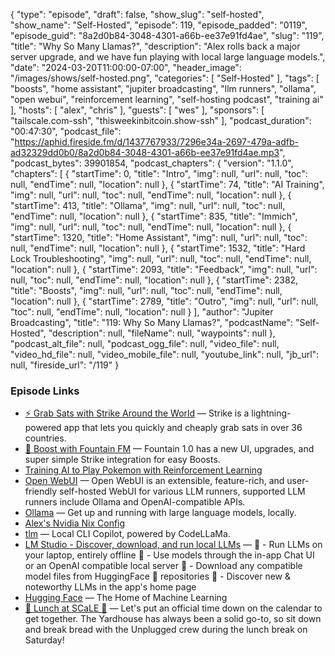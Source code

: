 {
  "type": "episode",
  "draft": false,
  "show_slug": "self-hosted",
  "show_name": "Self-Hosted",
  "episode": 119,
  "episode_padded": "0119",
  "episode_guid": "8a2d0b84-3048-4301-a66b-ee37e91fd4ae",
  "slug": "119",
  "title": "Why So Many Llamas?",
  "description": "Alex rolls back a major server upgrade, and we have fun playing with local large language models.",
  "date": "2024-03-20T11:00:00-07:00",
  "header_image": "/images/shows/self-hosted.png",
  "categories": [
    "Self-Hosted"
  ],
  "tags": [
    "boosts",
    "home assistant",
    "jupiter broadcasting",
    "llm runners",
    "ollama",
    "open webui",
    "reinforcement learning",
    "self-hosting podcast",
    "training ai"
  ],
  "hosts": [
    "alex",
    "chris"
  ],
  "guests": [
    "wes"
  ],
  "sponsors": [
    "tailscale.com-ssh",
    "thisweekinbitcoin.show-ssh"
  ],
  "podcast_duration": "00:47:30",
  "podcast_file": "https://aphid.fireside.fm/d/1437767933/7296e34a-2697-479a-adfb-ad32329dd0b0/8a2d0b84-3048-4301-a66b-ee37e91fd4ae.mp3",
  "podcast_bytes": 39901854,
  "podcast_chapters": {
    "version": "1.1.0",
    "chapters": [
      {
        "startTime": 0,
        "title": "Intro",
        "img": null,
        "url": null,
        "toc": null,
        "endTime": null,
        "location": null
      },
      {
        "startTime": 74,
        "title": "AI Training",
        "img": null,
        "url": null,
        "toc": null,
        "endTime": null,
        "location": null
      },
      {
        "startTime": 413,
        "title": "Ollama",
        "img": null,
        "url": null,
        "toc": null,
        "endTime": null,
        "location": null
      },
      {
        "startTime": 835,
        "title": "Immich",
        "img": null,
        "url": null,
        "toc": null,
        "endTime": null,
        "location": null
      },
      {
        "startTime": 1320,
        "title": "Home Assistant",
        "img": null,
        "url": null,
        "toc": null,
        "endTime": null,
        "location": null
      },
      {
        "startTime": 1532,
        "title": "Hard Lock Troubleshooting",
        "img": null,
        "url": null,
        "toc": null,
        "endTime": null,
        "location": null
      },
      {
        "startTime": 2093,
        "title": "Feedback",
        "img": null,
        "url": null,
        "toc": null,
        "endTime": null,
        "location": null
      },
      {
        "startTime": 2382,
        "title": "Boosts",
        "img": null,
        "url": null,
        "toc": null,
        "endTime": null,
        "location": null
      },
      {
        "startTime": 2789,
        "title": "Outro",
        "img": null,
        "url": null,
        "toc": null,
        "endTime": null,
        "location": null
      }
    ],
    "author": "Jupiter Broadcasting",
    "title": "119: Why So Many Llamas?",
    "podcastName": "Self-Hosted",
    "description": null,
    "fileName": null,
    "waypoints": null
  },
  "podcast_alt_file": null,
  "podcast_ogg_file": null,
  "video_file": null,
  "video_hd_file": null,
  "video_mobile_file": null,
  "youtube_link": null,
  "jb_url": null,
  "fireside_url": "/119"
}


### Episode Links

  * [⚡ Grab Sats with Strike Around the World](https://strike.me/download/ "⚡ Grab Sats with Strike Around the World") — Strike is a lightning-powered app that lets you quickly and cheaply grab sats in over 36 countries. 
  * [🎉 Boost with Fountain FM](https://www.fountain.fm/ "🎉 Boost with Fountain FM") — Fountain 1.0 has a new UI, upgrades, and super simple Strike integration for easy Boosts.
  * [Training AI to Play Pokemon with Reinforcement Learning](https://www.youtube.com/watch?v=DcYLT37ImBY "Training AI to Play Pokemon with Reinforcement Learning")
  * [Open WebUI](https://docs.openwebui.com/ "Open WebUI") — Open WebUI is an extensible, feature-rich, and user-friendly self-hosted WebUI for various LLM runners, supported LLM runners include Ollama and OpenAI-compatible APIs.
  * [Ollama](https://ollama.com/ "Ollama") — Get up and running with large language models, locally.
  * [Alex's Nvidia Nix Config](https://github.com/ironicbadger/nix-config/tree/main/testing "Alex's Nvidia Nix Config")
  * [tlm](https://github.com/yusufcanb/tlm "tlm") — Local CLI Copilot, powered by CodeLLaMa.
  * [LM Studio - Discover, download, and run local LLMs](https://lmstudio.ai/ "LM Studio - Discover, download, and run local LLMs") — 🤖 - Run LLMs on your laptop, entirely offline 👾 - Use models through the in-app Chat UI or an OpenAI compatible local server 📂 - Download any compatible model files from HuggingFace 🤗 repositories 🔭 - Discover new & noteworthy LLMs in the app's home page
  * [Hugging Face](https://huggingface.co/ "Hugging Face") — The Home of Machine Learning 
  * [🍔 Lunch at SCaLE 🍇](http://meetup.com/jupiterbroadcasting "🍔 Lunch at SCaLE 🍇") — Let's put an official time down on the calendar to get together. The Yardhouse has always been a solid go-to, so sit down and break bread with the Unplugged crew during the lunch break on Saturday!


